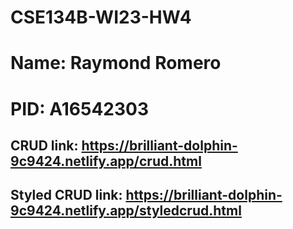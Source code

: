 # CSE134B-WI23-HW4

# Name: Raymond Romero

# PID: A16542303

## CRUD link: https://brilliant-dolphin-9c9424.netlify.app/crud.html
## Styled CRUD link: https://brilliant-dolphin-9c9424.netlify.app/styledcrud.html
